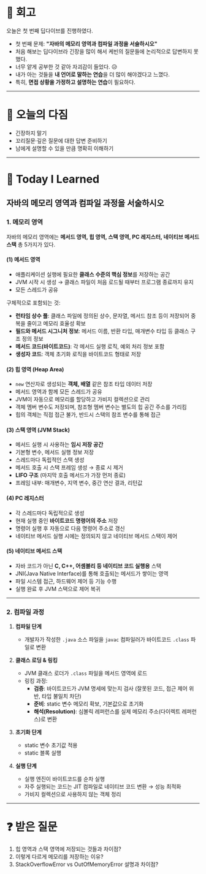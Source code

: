 # 🧠 회고
오늘은 첫 번째 딥다이브를 진행하였다.  

- 첫 번째 문제: **"자바의 메모리 영역과 컴파일 과정을 서술하시오"**  
- 처음 해보는 딥다이브라 긴장을 많이 해서 케빈의 질문들에 논리적으로 답변하지 못했다.  
- 너무 얕게 공부한 것 같아 자괴감이 들었다. 😥  
- 내가 아는 것들을 **내 언어로 말하는 연습**을 더 많이 해야겠다고 느꼈다.  
- 특히, **면접 상황을 가정하고 설명하는 연습**이 필요하다.  

---

# 🪽 오늘의 다짐
- 긴장하지 말기  
- 꼬리질문·깊은 질문에 대한 답변 준비하기  
- 남에게 설명할 수 있을 만큼 명확히 이해하기  

---

# 📝 Today I Learned
## 자바의 메모리 영역과 컴파일 과정을 서술하시오

### 1. 메모리 영역
자바의 메모리 영역에는 **메서드 영역, 힙 영역, 스택 영역, PC 레지스터, 네이티브 메서드 스택** 총 5가지가 있다.

#### (1) 메서드 영역
- 애플리케이션 실행에 필요한 **클래스 수준의 핵심 정보**를 저장하는 공간  
- JVM 시작 시 생성 → 클래스 파일이 처음 로드될 때부터 프로그램 종료까지 유지  
- 모든 스레드가 공유  

구체적으로 포함되는 것:
- **런타임 상수 풀**: 클래스 파일에 정의된 상수, 문자열, 메서드 참조 등이 저장되어 중복을 줄이고 메모리 효율성 확보  
- **필드와 메서드 시그니처 정보**: 메서드 이름, 반환 타입, 매개변수 타입 등 클래스 구조 정의 정보  
- **메서드 코드(바이트코드)**: 각 메서드 실행 로직, 예외 처리 정보 포함  
- **생성자 코드**: 객체 초기화 로직을 바이트코드 형태로 저장  

#### (2) 힙 영역 (Heap Area)
- `new` 연산자로 생성되는 **객체, 배열** 같은 참조 타입 데이터 저장  
- 메서드 영역과 함께 모든 스레드가 공유  
- JVM이 자동으로 메모리를 할당하고 가비지 컬렉션으로 관리  
- 객체 멤버 변수도 저장되며, 참조형 멤버 변수는 별도의 힙 공간 주소를 가리킴  
- 힙의 객체는 직접 접근 불가, 반드시 스택의 참조 변수를 통해 접근  

#### (3) 스택 영역 (JVM Stack)
- 메서드 실행 시 사용하는 **임시 저장 공간**  
- 기본형 변수, 메서드 실행 정보 저장  
- 스레드마다 독립적인 스택 생성  
- 메서드 호출 시 스택 프레임 생성 → 종료 시 제거  
- **LIFO 구조** (마지막 호출 메서드가 가장 먼저 종료)  
- 프레임 내부: 매개변수, 지역 변수, 중간 연산 결과, 리턴값  

#### (4) PC 레지스터
- 각 스레드마다 독립적으로 생성  
- 현재 실행 중인 **바이트코드 명령어의 주소** 저장  
- 명령어 실행 후 자동으로 다음 명령어 주소로 갱신  
- 네이티브 메서드 실행 시에는 정의되지 않고 네이티브 메서드 스택이 제어  

#### (5) 네이티브 메서드 스택
- 자바 코드가 아닌 **C, C++, 어셈블리 등 네이티브 코드 실행용** 스택  
- JNI(Java Native Interface)를 통해 호출되는 메서드가 쌓이는 영역  
- 파일 시스템 접근, 하드웨어 제어 등 기능 수행  
- 실행 완료 후 JVM 스택으로 제어 복귀  

---

### 2. 컴파일 과정
1. **컴파일 단계**
   - 개발자가 작성한 `.java` 소스 파일을 `javac` 컴파일러가 바이트코드 `.class` 파일로 변환  

2. **클래스 로딩 & 링킹**
   - JVM 클래스 로더가 `.class` 파일을 메서드 영역에 로드  
   - 링킹 과정:
     - **검증**: 바이트코드가 JVM 명세에 맞는지 검사 (잘못된 코드, 접근 제어 위반, 타입 불일치 차단)  
     - **준비**: static 변수 메모리 확보, 기본값으로 초기화  
     - **해석(Resolution)**: 심볼릭 레퍼런스를 실제 메모리 주소(다이렉트 레퍼런스)로 변환  

3. **초기화 단계**
   - static 변수 초기값 적용  
   - static 블록 실행  

4. **실행 단계**
   - 실행 엔진이 바이트코드를 순차 실행  
   - 자주 실행되는 코드는 JIT 컴파일로 네이티브 코드 변환 → 성능 최적화  
   - 가비지 컬렉션으로 사용하지 않는 객체 정리  

---

# ❓ 받은 질문
1. 힙 영역과 스택 영역에 저장되는 것들과 차이점?  
2. 이렇게 다르게 메모리를 저장하는 이유?  
3. StackOverflowError vs OutOfMemoryError 설명과 차이점?  
